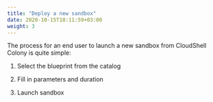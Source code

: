 ```yaml
---
title: "Deploy a new sandbox"
date: 2020-10-15T18:11:59+03:00
weight: 3
---
```

The process for an end user to launch a new sandbox from CloudShell Colony is quite simple:
 
1. Select the blueprint from the catalog

2. Fill in parameters and duration

3. Launch sandbox